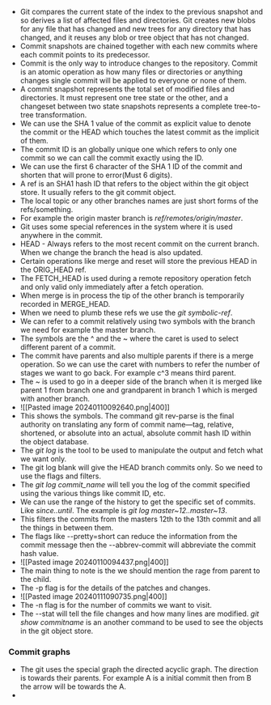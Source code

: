 *  Git compares the current state of the index to the previous snapshot and so derives a list of affected files and directories. Git creates new blobs for any file that has changed and new trees for any directory that has changed, and it reuses any blob or tree object that has not changed.
* Commit snapshots are chained together with each new commits where each commit points to its predecessor.
* Commit is the only way to introduce changes to the repository. Commit is an atomic operation as how many files or directories or anything changes single commit will be applied to everyone or none of them.
*  A commit snapshot represents the total set of modified files and directories. It must represent one tree state or the other, and a changeset between two state snapshots represents a complete tree-to-tree transformation.
* We can use the SHA 1 value of the commit as explicit value to denote the commit or the HEAD which touches the latest commit as the implicit of them.
* The commit ID is an globally unique one which refers to only one commit so we can call the commit exactly using the ID.
* We can use the first 6 character of the SHA 1 ID of the commit and shorten that will prone to error(Must 6 digits).
* A ref is an SHA1 hash ID that refers to the object within the git object store. It usually refers to the git commit object.
* The local topic or any other branches names are just short forms of the refs/something.
* For example the origin master branch is *ref/remotes/origin/master*.
* Git uses some special references in the system where it is used anywhere in the commit.
* HEAD - Always refers to the most recent commit on the current branch. When we change the branch the head is also updated.
* Certain operations like merge and reset will store the previous HEAD in the ORIG_HEAD ref.
* The FETCH_HEAD is used during a remote repository operation fetch and only valid only immediately after a fetch operation.
* When merge is in process the tip of the other branch is temporarily recorded in MERGE_HEAD.
* When we need to plumb these refs we use the *git symbolic-ref*.
* We can refer to a commit relatively using two symbols with the branch we need for example the master branch.
* The symbols are the ^ and the ~ where the caret is used to select different parent of a commit.
* The commit have parents and also multiple parents if there is a merge operation. So we can use the caret with numbers to refer the number of stages we want to go back. For example c^3 means third parent.
* The ~ is used to go in a deeper side of the branch when it is merged like parent 1 from branch one and grandparent in branch 1 which is merged with another branch.
* ![[Pasted image 20240110092640.png|400]]
* This shows the symbols. The command git rev-parse is the final authority on translating any form of commit name—tag, relative, shortened, or absolute into an actual, absolute commit hash ID within the object database.
* The *git log* is the tool to be used to manipulate the output and fetch what we want only.
* The git log blank will give the HEAD branch commits only. So we need to use the flags and filters.
* The *git log commit_name* will tell you the log of the commit specified using the various things like commit ID, etc.
* We can use the range of the history to get the specific set of commits. Like *since..until*. The example is *git log master~12..master~13*.
* This filters the commits from the masters 12th to the 13th commit and all the things in between them.
* The flags like --pretty=short can reduce the information from the commit message then the --abbrev-commit will abbreviate the commit hash value.
* ![[Pasted image 20240110094437.png|400]]
* The main thing to note is the we should mention the rage from parent to the child.
* The -p flag is for the details of the patches and changes.
* ![[Pasted image 20240111090735.png|400]]
* The -n flag is for the number of commits we want to visit.
* The --stat will tell the file changes and how many lines are modified. *git show commitname* is an another command to be used to see the objects in the git object store.
### Commit graphs
* The git uses the special graph the directed acyclic graph. The direction is towards their parents. For example A is a initial commit then from B the arrow will be towards the A.
* 